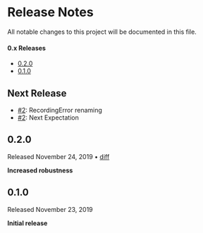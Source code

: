Release Notes
=============

All notable changes to this project will be documented in this file.

#### 0.x Releases

- [0.2.0](#020)
- [0.1.0](#010)

## Next Release

- [#2](https://github.com/groue/CombineExpectations/pull/2): RecordingError renaming
- [#2](https://github.com/groue/CombineExpectations/pull/3): Next Expectation


## 0.2.0

Released November 24, 2019 &bull; [diff](https://github.com/groue/CombineExpectations/compare/v0.1.0...v0.2.0)

**Increased robustness**

## 0.1.0

Released November 23, 2019

**Initial release**
